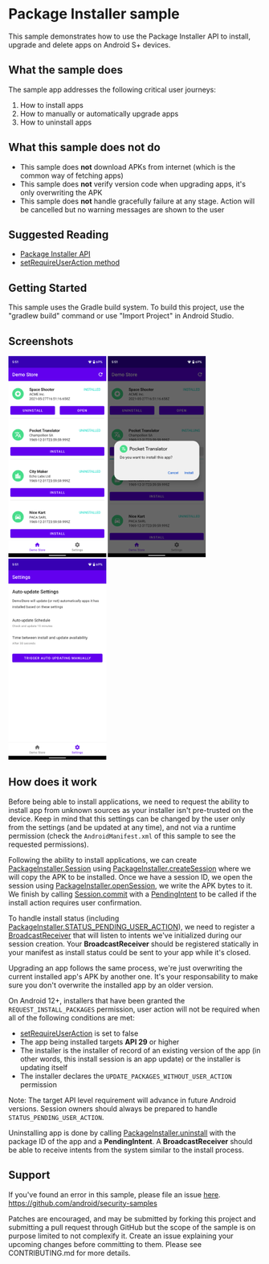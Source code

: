 # Package Installer sample

This sample demonstrates how to use the Package Installer API to install, upgrade and delete apps on
Android S+ devices.

## What the sample does

The sample app addresses the following critical user journeys:
1. How to install apps
2. How to manually or automatically upgrade apps
3. How to uninstall apps

## What this sample does not do

- This sample does **not** download APKs from internet (which is the common way of fetching apps)
- This sample does **not** verify version code when upgrading apps, it's only overwriting the APK
- This sample does **not** handle gracefully failure at any stage. Action will be cancelled but no 
warning messages are shown to the user

## Suggested Reading

- [Package Installer API](https://developer.android.com/reference/kotlin/android/content/pm/PackageInstaller)
- [setRequireUserAction method](https://developer.android.com/reference/kotlin/android/content/pm/PackageInstaller.SessionParams#setinstallreason)

## Getting Started

This sample uses the Gradle build system. To build this project, use the "gradlew build" command or 
use "Import Project" in Android Studio.

## Screenshots

<img src="screenshots/library.png" height="400" alt="Screenshot showing the list of apps in the store"/> <img src="screenshots/install-app.png" height="400" alt="Screenshot showing the install dialog"/> <img src="screenshots/settings.png" height="400" alt="Screenshot showing the settings screen"/> 

## How does it work
Before being able to install applications, we need to request the ability to install app from 
unknown sources as your installer isn't pre-trusted on the device. Keep in mind that this settings
can be changed by the user only from the settings (and be updated at any time), and not via a 
runtime permission (check the `AndroidManifest.xml` of this sample to see the requested permissions).

Following the ability to install applications, we can create [PackageInstaller.Session][1] using 
[PackageInstaller.createSession][2] where we will copy the APK to be installed. Once we have a 
session ID, we open the session using [PackageInstaller.openSession][3], we write the APK bytes to 
it. We finish by calling [Session.commit][4] with a [PendingIntent][5] to be called if the install 
action requires user confirmation.

To handle install status (including [PackageInstaller.STATUS_PENDING_USER_ACTION][6]), we need to 
register a [BroadcastReceiver][7] that will listen to intents we've initialized during our session
creation. Your **BroadcastReceiver** should be registered statically in your manifest as install 
status could be sent to your app while it's closed.

Upgrading an app follows the same process, we're just overwriting the current installed app's APK by 
another one. It's your responsability to make sure you don't overwrite the installed app by an older 
version.

On Android 12+, installers that have been granted the `REQUEST_INSTALL_PACKAGES` permission, user 
action will not be required when all of the following conditions are met:

* [setRequireUserAction][8] is set to false
* The app being installed targets **API 29** or higher
* The installer is the installer of record of an existing version of the app (in other words, this 
install session is an app update) or the installer is updating itself
* The installer declares the `UPDATE_PACKAGES_WITHOUT_USER_ACTION` permission

Note: The target API level requirement will advance in future Android versions. Session owners 
should always be prepared to handle `STATUS_PENDING_USER_ACTION`.

Uninstalling app is done by calling [PackageInstaller.uninstall][9] with the package ID of the app 
and a **PendingIntent**. A **BroadcastReceiver** should be able to receive intents from the system 
similar to the install process.

[1]: https://developer.android.com/reference/kotlin/android/content/pm/PackageInstaller.Session
[2]: https://developer.android.com/reference/kotlin/android/content/pm/PackageInstaller#createsession
[3]: https://developer.android.com/reference/kotlin/android/content/pm/PackageInstaller#openSession(kotlin.Int)
[4]: https://developer.android.com/reference/kotlin/android/content/pm/PackageInstaller.Session#commit
[5]: https://developer.android.com/reference/kotlin/android/app/PendingIntent
[6]: https://developer.android.com/reference/kotlin/android/content/pm/PackageInstaller#status_pending_user_action
[7]: https://developer.android.com/reference/kotlin/android/content/BroadcastReceiver
[8]: https://developer.android.com/reference/kotlin/android/content/pm/PackageInstaller.SessionParams#setRequireUserAction(kotlin.Boolean)
[9]: https://developer.android.com/reference/kotlin/android/content/pm/PackageInstaller#uninstall

## Support

If you've found an error in this sample, please file an issue [here](https://github.com/android/security-samples/issues).
https://github.com/android/security-samples

Patches are encouraged, and may be submitted by forking this project and submitting a pull request 
through GitHub but the scope of the sample is on purpose limited to not complexify it. Create an 
issue explaining your upcoming changes before committing to them. Please see CONTRIBUTING.md for 
more details.
